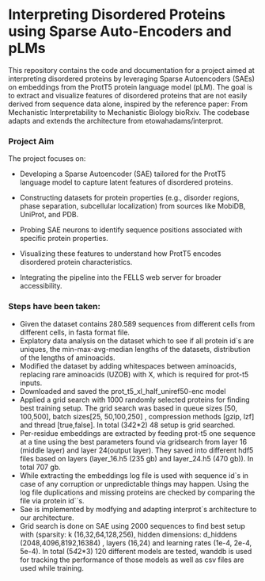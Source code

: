 # Interpreting Disordered Proteins using Sparse Auto-Encoders and pLMs

This repository contains the code and documentation for a project aimed at interpreting disordered proteins by leveraging Sparse Autoencoders (SAEs) on embeddings from the ProtT5 protein language model (pLM). The goal is to extract and visualize features of disordered proteins that are not easily derived from sequence data alone, inspired by the reference paper: From Mechanistic Interpretability to Mechanistic Biology bioRxiv. The codebase adapts and extends the architecture from etowahadams/interprot.

### Project Aim
The project focuses on:
- Developing a Sparse Autoencoder (SAE) tailored for the ProtT5 language model to capture latent features of disordered proteins.

- Constructing datasets for protein properties (e.g., disorder regions, phase separation, subcellular localization) from sources like MobiDB, UniProt, and PDB.

- Probing SAE neurons to identify sequence positions associated with specific protein properties.

- Visualizing these features to understand how ProtT5 encodes disordered protein characteristics.

- Integrating the pipeline into the FELLS web server for broader accessibility.





### Steps have been taken:
- Given the dataset contains 280.589 sequences from different cells from different cells, in fasta format file.  
- Explatory data analysis on the  dataset which to see if all protein id`s are uniques, the min-max-avg-median lengths of the datasets, distribution of the lengths of aminoacids.   
- Modified the dataset by adding whitespaces between aminoacids, replacing rare aminoacids (UZOB) with X, which is required for prot-t5 inputs.
- Downloaded and saved the prot_t5_xl_half_uniref50-enc model
- Applied a grid search with 1000 randomly selected proteins for finding best training setup. The grid search was based in queue sizes [50, 100,500], batch sizes[25, 50,100,250] , compression methods [gzip, lzf] and thread [true,false]. In total (3*4*2*2) 48 setup is grid searched. 
- Per-residue embeddings are extracted by feeding prot-t5 one sequence at a tine using the best parameters found via gridsearch from layer 16 (middle layer) and layer 24(output layer). They saved into different hdf5 files based on layers (layer_16.h5 (235 gb) and layer_24.h5 (470 gb)). In total 707 gb.
- While extracting the embeddings log file is used with sequence id`s in case of any corruption or unpredictable things may happen. Using the log file duplications and missing proteins are checked by comparing the file via protein id``s.
- Sae is implemented by modfying and adapting interprot`s architecture to our architecture.
- Grid search is done on SAE using 2000 sequences to find best setup with (sparsity: k (16,32,64,128,256), hidden dimensions: d_hiddens (2048,4096,8192,16384) , layers (16,24) and learning rates (1e-4, 2e-4, 5e-4). In total (5*4*2*3) 120 different models are tested, wanddb is used for tracking the performance of those models as well as csv files are used while training.  
